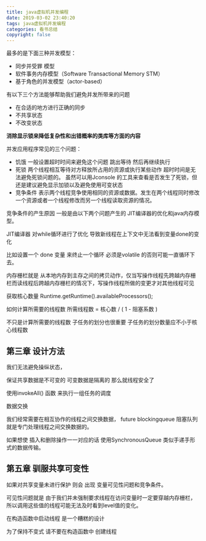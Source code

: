 ```yaml
---
title: java虚拟机并发编程
date: 2019-03-02 23:40:20
tags: java虚拟机并发编程
categories: 看书总结
copyright: false
---
```


最多的是下面三种并发模型：

- 同步并受罪 模型
- 软件事务内存模型（Software Transactional Memory STM）
- 基于角色的并发模型（actor-based）

有以下三个方法能够帮助我们避免并发所带来的问题

- 在合适的地方进行正确的同步
- 不共享状态
- 不改变状态

**消除显示锁来降低复杂性和出错概率的类库等方面的内容**

并发应用程序常见的三个问题：

- 饥饿   一般设置超时时间来避免这个问题 跳出等待 然后再继续执行
- 死锁   两个线程相互等待对方释放所占用的资源或执行某些动作   超时时间是无法避免死锁问题的。 虽然可以用Jconsole 的工具来查看是否发生了死锁，但还是建议避免显示加锁以及避免使用可变状态
- 竞争条件  表示两个线程竞争使用相同的资源或数据。发生在两个线程同时修改一个资源或者一个线程修改而另一个线程读取资源的情况。

竞争条件的产生原因 一般是由以下两个问题产生的  JIT编译器的优化和java内存模型。

JIT编译器 对while循环进行了优化 导致新线程在上下文中无法看到变量done的变化

比如设置一个 done 变量 来终止一个循环  必须是volatile 的否则可能一直循环下去。

内存栅栏就是 从本地内存到主存之间的拷贝动作，仅当写操作线程先跨越内存栅栏而读线程后跨越内存栅栏的情况下，写操作线程所做的变更才对其他线程可见



获取核心数量 Runtime.getRuntime().availableProcessors();

如何计算所需要的线程数   所需线程数 = 核心数 / ( 1 - 阻塞系数 )



不只是计算所需要的线程数   子任务的划分也很重要   子任务的划分数量应不小于核心线程数



## 第三章 设计方法

我们无法避免操纵状态，

保证共享数据是不可变的 可变数据是隔离的 那么就线程安全了

使用invokeAll() 函数 来执行一组任务的调度



数据交换

我们经常需要在相互协作的线程之间交换数据，  future  blockingqueue 阻塞队列就是专门处理线程之间交换数据的。



如果想使  插入和删除操作一一对应的话   使用SynchronousQueue  类似手递手形式的数据传输。

## 第五章 驯服共享可变性

如果对共享变量未进行保护 则会 出现 变量可见性问题和竞争条件。

可见性问题就是  由于我们并未强制要求线程在访问变量时一定要穿越内存栅栏，所以调用这些值的线程可能无法及时看到level值的变化。

在构造函数中启动线程 是一个糟糕的设计

为了保持不变式  请不要在构造函数中 创建线程